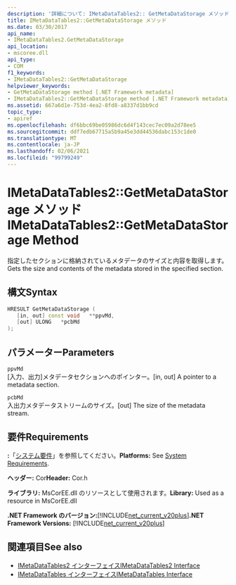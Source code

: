 ```yaml
---
description: '詳細について: IMetaDataTables2:: GetMetaDataStorage メソッド'
title: IMetaDataTables2::GetMetaDataStorage メソッド
ms.date: 03/30/2017
api_name:
- IMetaDataTables2.GetMetaDataStorage
api_location:
- mscoree.dll
api_type:
- COM
f1_keywords:
- IMetaDataTables2::GetMetaDataStorage
helpviewer_keywords:
- GetMetaDataStorage method [.NET Framework metadata]
- IMetaDataTables2::GetMetaDataStorage method [.NET Framework metadata]
ms.assetid: 667a6d1e-753d-4ea2-8fd8-a8337d1bb9cd
topic_type:
- apiref
ms.openlocfilehash: df6bbc69be05986dc6d4f143cec7ec09a2d78ee5
ms.sourcegitcommit: ddf7edb67715a5b9a45e3dd44536dabc153c1de0
ms.translationtype: MT
ms.contentlocale: ja-JP
ms.lasthandoff: 02/06/2021
ms.locfileid: "99799249"
---
```

# <a name="imetadatatables2getmetadatastorage-method"></a><span data-ttu-id="5ffa0-103">IMetaDataTables2::GetMetaDataStorage メソッド</span><span class="sxs-lookup"><span data-stu-id="5ffa0-103">IMetaDataTables2::GetMetaDataStorage Method</span></span>

<span data-ttu-id="5ffa0-104">指定したセクションに格納されているメタデータのサイズと内容を取得します。</span><span class="sxs-lookup"><span data-stu-id="5ffa0-104">Gets the size and contents of the metadata stored in the specified section.</span></span>  
  
## <a name="syntax"></a><span data-ttu-id="5ffa0-105">構文</span><span class="sxs-lookup"><span data-stu-id="5ffa0-105">Syntax</span></span>  
  
```cpp  
HRESULT GetMetaDataStorage (  
   [in, out] const void   **ppvMd,  
   [out] ULONG   *pcbMd  
);  
```  
  
## <a name="parameters"></a><span data-ttu-id="5ffa0-106">パラメーター</span><span class="sxs-lookup"><span data-stu-id="5ffa0-106">Parameters</span></span>  

 `ppvMd`  
 <span data-ttu-id="5ffa0-107">[入力、出力]メタデータセクションへのポインター。</span><span class="sxs-lookup"><span data-stu-id="5ffa0-107">[in, out] A pointer to a metadata section.</span></span>  
  
 `pcbMd`  
 <span data-ttu-id="5ffa0-108">入出力メタデータストリームのサイズ。</span><span class="sxs-lookup"><span data-stu-id="5ffa0-108">[out] The size of the metadata stream.</span></span>  
  
## <a name="requirements"></a><span data-ttu-id="5ffa0-109">要件</span><span class="sxs-lookup"><span data-stu-id="5ffa0-109">Requirements</span></span>  

 <span data-ttu-id="5ffa0-110">**:**「[システム要件](../../get-started/system-requirements.md)」を参照してください。</span><span class="sxs-lookup"><span data-stu-id="5ffa0-110">**Platforms:** See [System Requirements](../../get-started/system-requirements.md).</span></span>  
  
 <span data-ttu-id="5ffa0-111">**ヘッダー:** Cor</span><span class="sxs-lookup"><span data-stu-id="5ffa0-111">**Header:** Cor.h</span></span>  
  
 <span data-ttu-id="5ffa0-112">**ライブラリ:** MsCorEE.dll のリソースとして使用されます。</span><span class="sxs-lookup"><span data-stu-id="5ffa0-112">**Library:** Used as a resource in MsCorEE.dll</span></span>  
  
 <span data-ttu-id="5ffa0-113">**.NET Framework のバージョン:**[!INCLUDE[net_current_v20plus](../../../../includes/net-current-v20plus-md.md)]</span><span class="sxs-lookup"><span data-stu-id="5ffa0-113">**.NET Framework Versions:** [!INCLUDE[net_current_v20plus](../../../../includes/net-current-v20plus-md.md)]</span></span>  
  
## <a name="see-also"></a><span data-ttu-id="5ffa0-114">関連項目</span><span class="sxs-lookup"><span data-stu-id="5ffa0-114">See also</span></span>

- [<span data-ttu-id="5ffa0-115">IMetaDataTables2 インターフェイス</span><span class="sxs-lookup"><span data-stu-id="5ffa0-115">IMetaDataTables2 Interface</span></span>](imetadatatables2-interface.md)
- [<span data-ttu-id="5ffa0-116">IMetaDataTables インターフェイス</span><span class="sxs-lookup"><span data-stu-id="5ffa0-116">IMetaDataTables Interface</span></span>](imetadatatables-interface.md)
